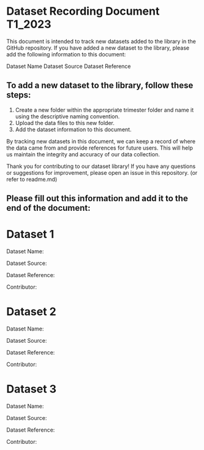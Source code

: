 # Dataset Recording Document T1_2023

This document is intended to track new datasets added to the library in the GitHub repository. If you have added a new dataset to the library, please add the following information to this document:

Dataset Name
Dataset Source
Dataset Reference

## To add a new dataset to the library, follow these steps:

1. Create a new folder within the appropriate trimester folder and name it using the descriptive naming convention.
2. Upload the data files to this new folder.
3. Add the dataset information to this document.

By tracking new datasets in this document, we can keep a record of where the data came from and provide references for future users. This will help us maintain the integrity and accuracy of our data collection.

Thank you for contributing to our dataset library! If you have any questions or suggestions for improvement, please open an issue in this repository. (or refer to readme.md)

## Please fill out this information and add it to the end of the document:

# Dataset 1

Dataset Name:

Dataset Source:

Dataset Reference:

Contributor:

# Dataset 2

Dataset Name:

Dataset Source:

Dataset Reference:

Contributor:

# Dataset 3

Dataset Name:

Dataset Source:

Dataset Reference:

Contributor:
